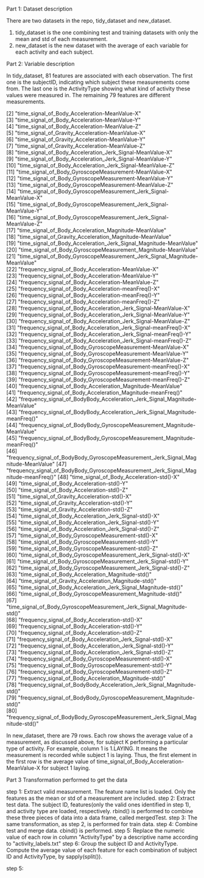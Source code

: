 Part 1: Dataset description

There are two datasets in the repo, tidy_dataset and new_dataset.
1. tidy_dataset is the one combining test and training datasets with only the mean and std of each measurement.
2. new_dataset is the new dataset with the average of each variable for each activity and each subject.


Part 2: Variable description

In tidy_dataset, 81 features are associated with each observation. The first one is the subjectID, indicating which subject these measurements come from. The last one is the ActivityType showing what kind of activity these values were measured in. The remaining 79 features are different measurements. 

 [2] "time_signal_of_Body_Acceleration-MeanValue-X"                                      
 [3] "time_signal_of_Body_Acceleration-MeanValue-Y"                                      
 [4] "time_signal_of_Body_Acceleration-MeanValue-Z"                                      
 [5] "time_signal_of_Gravity_Acceleration-MeanValue-X"                                   
 [6] "time_signal_of_Gravity_Acceleration-MeanValue-Y"                                   
 [7] "time_signal_of_Gravity_Acceleration-MeanValue-Z"                                   
 [8] "time_signal_of_Body_Acceleration_Jerk_Signal-MeanValue-X"                          
 [9] "time_signal_of_Body_Acceleration_Jerk_Signal-MeanValue-Y"                          
[10] "time_signal_of_Body_Acceleration_Jerk_Signal-MeanValue-Z"                          
[11] "time_signal_of_Body_GyroscopeMeasurement-MeanValue-X"                              
[12] "time_signal_of_Body_GyroscopeMeasurement-MeanValue-Y"                              
[13] "time_signal_of_Body_GyroscopeMeasurement-MeanValue-Z"                              
[14] "time_signal_of_Body_GyroscopeMeasurement_Jerk_Signal-MeanValue-X"                  
[15] "time_signal_of_Body_GyroscopeMeasurement_Jerk_Signal-MeanValue-Y"                  
[16] "time_signal_of_Body_GyroscopeMeasurement_Jerk_Signal-MeanValue-Z"                  
[17] "time_signal_of_Body_Acceleration_Magnitude-MeanValue"                              
[18] "time_signal_of_Gravity_Acceleration_Magnitude-MeanValue"                           
[19] "time_signal_of_Body_Acceleration_Jerk_Signal_Magnitude-MeanValue"                  
[20] "time_signal_of_Body_GyroscopeMeasurement_Magnitude-MeanValue"                      
[21] "time_signal_of_Body_GyroscopeMeasurement_Jerk_Signal_Magnitude-MeanValue"          
[22] "frequency_signal_of_Body_Acceleration-MeanValue-X"                                 
[23] "frequency_signal_of_Body_Acceleration-MeanValue-Y"                                 
[24] "frequency_signal_of_Body_Acceleration-MeanValue-Z"                                 
[25] "frequency_signal_of_Body_Acceleration-meanFreq()-X"                                
[26] "frequency_signal_of_Body_Acceleration-meanFreq()-Y"                                
[27] "frequency_signal_of_Body_Acceleration-meanFreq()-Z"                                
[28] "frequency_signal_of_Body_Acceleration_Jerk_Signal-MeanValue-X"                     
[29] "frequency_signal_of_Body_Acceleration_Jerk_Signal-MeanValue-Y"                     
[30] "frequency_signal_of_Body_Acceleration_Jerk_Signal-MeanValue-Z"                     
[31] "frequency_signal_of_Body_Acceleration_Jerk_Signal-meanFreq()-X"                    
[32] "frequency_signal_of_Body_Acceleration_Jerk_Signal-meanFreq()-Y"                    
[33] "frequency_signal_of_Body_Acceleration_Jerk_Signal-meanFreq()-Z"                    
[34] "frequency_signal_of_Body_GyroscopeMeasurement-MeanValue-X"                         
[35] "frequency_signal_of_Body_GyroscopeMeasurement-MeanValue-Y"                         
[36] "frequency_signal_of_Body_GyroscopeMeasurement-MeanValue-Z"                         
[37] "frequency_signal_of_Body_GyroscopeMeasurement-meanFreq()-X"                        
[38] "frequency_signal_of_Body_GyroscopeMeasurement-meanFreq()-Y"                        
[39] "frequency_signal_of_Body_GyroscopeMeasurement-meanFreq()-Z"                        
[40] "frequency_signal_of_Body_Acceleration_Magnitude-MeanValue"                         
[41] "frequency_signal_of_Body_Acceleration_Magnitude-meanFreq()"                        
[42] "frequency_signal_of_BodyBody_Acceleration_Jerk_Signal_Magnitude-MeanValue"         
[43] "frequency_signal_of_BodyBody_Acceleration_Jerk_Signal_Magnitude-meanFreq()"        
[44] "frequency_signal_of_BodyBody_GyroscopeMeasurement_Magnitude-MeanValue"             
[45] "frequency_signal_of_BodyBody_GyroscopeMeasurement_Magnitude-meanFreq()"            
[46] "frequency_signal_of_BodyBody_GyroscopeMeasurement_Jerk_Signal_Magnitude-MeanValue" 
[47] "frequency_signal_of_BodyBody_GyroscopeMeasurement_Jerk_Signal_Magnitude-meanFreq()"
[48] "time_signal_of_Body_Acceleration-std()-X"                                          
[49] "time_signal_of_Body_Acceleration-std()-Y"                                          
[50] "time_signal_of_Body_Acceleration-std()-Z"                                          
[51] "time_signal_of_Gravity_Acceleration-std()-X"                                       
[52] "time_signal_of_Gravity_Acceleration-std()-Y"                                       
[53] "time_signal_of_Gravity_Acceleration-std()-Z"                                       
[54] "time_signal_of_Body_Acceleration_Jerk_Signal-std()-X"                              
[55] "time_signal_of_Body_Acceleration_Jerk_Signal-std()-Y"                              
[56] "time_signal_of_Body_Acceleration_Jerk_Signal-std()-Z"                              
[57] "time_signal_of_Body_GyroscopeMeasurement-std()-X"                                  
[58] "time_signal_of_Body_GyroscopeMeasurement-std()-Y"                                  
[59] "time_signal_of_Body_GyroscopeMeasurement-std()-Z"                                  
[60] "time_signal_of_Body_GyroscopeMeasurement_Jerk_Signal-std()-X"                      
[61] "time_signal_of_Body_GyroscopeMeasurement_Jerk_Signal-std()-Y"                      
[62] "time_signal_of_Body_GyroscopeMeasurement_Jerk_Signal-std()-Z"                      
[63] "time_signal_of_Body_Acceleration_Magnitude-std()"                                  
[64] "time_signal_of_Gravity_Acceleration_Magnitude-std()"                               
[65] "time_signal_of_Body_Acceleration_Jerk_Signal_Magnitude-std()"                      
[66] "time_signal_of_Body_GyroscopeMeasurement_Magnitude-std()"                          
[67] "time_signal_of_Body_GyroscopeMeasurement_Jerk_Signal_Magnitude-std()"              
[68] "frequency_signal_of_Body_Acceleration-std()-X"                                     
[69] "frequency_signal_of_Body_Acceleration-std()-Y"                                     
[70] "frequency_signal_of_Body_Acceleration-std()-Z"                                     
[71] "frequency_signal_of_Body_Acceleration_Jerk_Signal-std()-X"                         
[72] "frequency_signal_of_Body_Acceleration_Jerk_Signal-std()-Y"                         
[73] "frequency_signal_of_Body_Acceleration_Jerk_Signal-std()-Z"                         
[74] "frequency_signal_of_Body_GyroscopeMeasurement-std()-X"                             
[75] "frequency_signal_of_Body_GyroscopeMeasurement-std()-Y"                             
[76] "frequency_signal_of_Body_GyroscopeMeasurement-std()-Z"                             
[77] "frequency_signal_of_Body_Acceleration_Magnitude-std()"                             
[78] "frequency_signal_of_BodyBody_Acceleration_Jerk_Signal_Magnitude-std()"             
[79] "frequency_signal_of_BodyBody_GyroscopeMeasurement_Magnitude-std()"                 
[80] "frequency_signal_of_BodyBody_GyroscopeMeasurement_Jerk_Signal_Magnitude-std()" 


In new_dataset, there are 79 rows. Each row shows the average value of a measurement, as discussed above, for subject K performing a particular type of activity. For example, column 1 is 1.LAYING. It means the measurement is recorded while subject 1 is laying. Thus, the first element in the first row is the average value of time_signal_of_Body_Acceleration-MeanValue-X for subject 1 laying.   

Part 3 Transformation performed to get the data

step 1: Extract valid measurement. The feature name list is loaded. Only the features as the mean or std of a measurement are included. 
step 2: Extract test data. The subject ID, features(only the valid ones identified in step 1), and activity type are loaded, respectively. rbind() is performed to combine these three pieces of data into a data frame, called mergedTest.
step 3: The same transformation, as step 2, is performed for train data.
step 4: Combine test and merge data. cbind() is performed.
step 5: Replace the numeric value of each row in column "ActivityType" by a descriptive name according to "activity_labels.txt"
step 6: Group the subject ID and ActivityType. Compute the average value of each feature for each combination of subject ID and ActivityType, by sapply(split()).

 
step 5:

  
